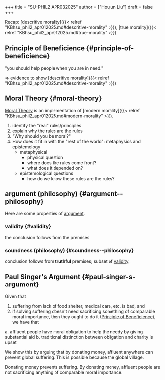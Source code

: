+++
title = "SU-PHIL2 APR032025"
author = ["Houjun Liu"]
draft = false
+++

Recap: [descritive morality]({{< relref "KBhsu_phil2_apr012025.md#descritive-morality" >}}), [true morality]({{< relref "KBhsu_phil2_apr012025.md#true-morality" >}})


## Principle of Beneficience {#principle-of-beneficience}

"you should help people when you are in need."

=&gt; evidence to show [descritive morality]({{< relref "KBhsu_phil2_apr012025.md#descritive-morality" >}})


## Moral Theory {#moral-theory}

[Moral Theory](#moral-theory) is an implementation of [modern morality]({{< relref "KBhsu_phil2_apr012025.md#modern-morality" >}}).

1.  identify the "real" rules/principles
2.  explain <span class="underline">why</span> the rules are the rules
3.  "Why should you be moral?"
4.  How does it fit in with the "rest of the world": metaphysics and epistemology
    -   metaphysical
        -   physical question
        -   where does the rules come front?
        -   what does it depended on?
    -   epistemological questions
        -   how do we know these rules are the rules?


## argument (philosophy) {#argument--philosophy}

Here are some properties of [argument](#argument--philosophy).


### validity {#validity}

the conclusion follows from the premises


### soundness (philosophy) {#soundness--philosophy}

conclusion follows from **truthful** premises; subset of [validity](#validity).


## Paul Singer's Argument {#paul-singer-s-argument}

<div class="theorem"><span>

Given that

1.  suffering from lack of food shelter, medical care, etc. is bad, and
2.  if solving suffering doesn't need sacrificing something of comparable moral importance, then they ought to do it ([Principle of Beneficience](#principle-of-beneficience)), we have that

a. affluent people have moral obligation to help the needy by giving substantial aid
b. traditional distinction between obligation and charity is upset

</span></div>

<div class="proof"><span>

We show this by arguing that by donating money, affluent anywhere can prevent global suffering. This is possible because the global village.

Donating money prevents suffering. By donating money, affluent people are not sacrificing anything of comparable moral importance.

</span></div>
